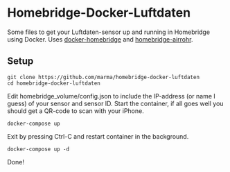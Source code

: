 # Homebridge-Docker-Luftdaten

Some files to get your Luftdaten-sensor up and running in Homebridge using Docker. Uses <a href="https://github.com/oznu/docker-homebridge">docker-homebridge</a> and <a href="https://www.npmjs.com/package/homebridge-airrohr">homebridge-airrohr</a>.

## Setup

```
git clone https://github.com/marma/homebridge-docker-luftdaten
cd homebridge-docker-luftdaten
```

Edit homebridge_volume/config.json to include the IP-address (or name I guess) of your sensor and sensor ID. Start the container, if all goes well you should get a QR-code to scan with your iPhone.

```
docker-compose up
```

Exit by pressing Ctrl-C and restart container in the background.

```
docker-compose up -d
```

Done!

